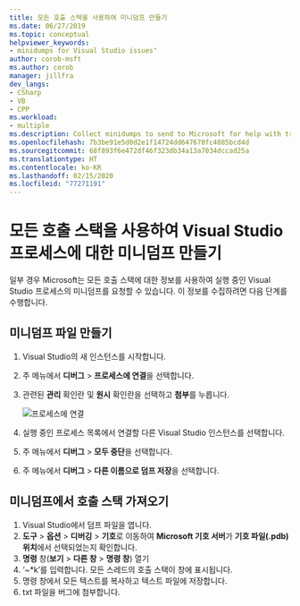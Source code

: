 ```yaml
---
title: 모든 호출 스택을 사용하여 미니덤프 만들기
ms.date: 06/27/2019
ms.topic: conceptual
helpviewer_keywords:
- minidumps for Visual Studio issues"
author: corob-msft
ms.author: corob
manager: jillfra
dev_langs:
- CSharp
- VB
- CPP
ms.workload:
- multiple
ms.description: Collect minidumps to send to Microsoft for help with troubleshooting issues with Visual Studio
ms.openlocfilehash: 7b3be91e5d0d2e1f14724dd647670fc4885bcd4d
ms.sourcegitcommit: 68f893f6e472df46f323db34a13a7034dccad25a
ms.translationtype: HT
ms.contentlocale: ko-KR
ms.lasthandoff: 02/15/2020
ms.locfileid: "77271191"
---
```

# <a name="create-minidumps-for-a-visual-studio-process-with-all-call-stacks"></a>모든 호출 스택을 사용하여 Visual Studio 프로세스에 대한 미니덤프 만들기

일부 경우 Microsoft는 모든 호출 스택에 대한 정보를 사용하여 실행 중인 Visual Studio 프로세스의 미니덤프를 요청할 수 있습니다. 이 정보를 수집하려면 다음 단계를 수행합니다.

## <a name="create-the-minidump-file"></a>미니덤프 파일 만들기

1. Visual Studio의 새 인스턴스를 시작합니다.
1. 주 메뉴에서 **디버그** > **프로세스에 연결**을 선택합니다.
1. 관련된 **관리** 확인란 및 **원시** 확인란을 선택하고 **첨부**를 누릅니다.

   ![프로세스에 연결](../ide/media/attach-to-process.png)

1. 실행 중인 프로세스 목록에서 연결할 다른 Visual Studio 인스턴스를 선택합니다.
1. 주 메뉴에서 **디버그** > **모두 중단**을 선택합니다.
1. 주 메뉴에서 **디버그** > **다른 이름으로 덤프 저장**을 선택합니다.

## <a name="get-the-call-stacks-from-the-minidump"></a>미니덤프에서 호출 스택 가져오기

1. Visual Studio에서 덤프 파일을 엽니다.
1. **도구** > **옵션** > **디버깅** > **기호**로 이동하여 **Microsoft 기호 서버**가 **기호 파일(.pdb) 위치**에서 선택되었는지 확인합니다.
1. **명령** 창(**보기** > **다른 창** > **명령 창**) 열기
1. ‘~*k’를 입력합니다. 모든 스레드의 호출 스택이 창에 표시됩니다.
1. 명령 창에서 모든 텍스트를 복사하고 텍스트 파일에 저장합니다.
1. txt 파일을 버그에 첨부합니다.
